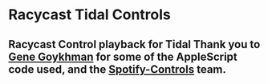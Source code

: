 # Racycast Tidal Controls

Racycast Control playback for Tidal
Thank you to [Gene Goykhman](https://goykhman.ca/gene/blog/2021-05-08-controlling-tidal-with-applescript.html) for some of the AppleScript code used, and the [Spotify-Controls](https://github.com/raycast/extensions/tree/b7e2a91277a5c01fb1c2a8c36255082383aa6fb9/extensions/spotify-controls) team.
---
